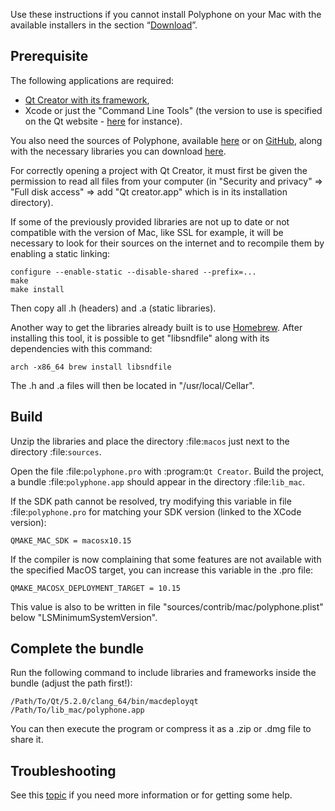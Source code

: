 Use these instructions if you cannot install Polyphone on your Mac with the available installers in the section “[Download](download)”.


## Prerequisite


The following applications are required:

* <a href="https://www.qt.io/download-open-source" target="_blank">Qt Creator with its framework</a>,
* Xcode or just the "Command Line Tools" (the version to use is specified on the Qt website - <a href="https://doc.qt.io/qt-6/supported-platforms.html" target="_blank">here</a> for instance).

You also need the sources of Polyphone, available <a href="download" target="_blank">here</a> or on <a href="https://github.com/davy7125/polyphone" target="_blank">GitHub</a>, along with the necessary libraries you can download [here](files/macos.zip).

For correctly opening a project with Qt Creator, it must first be given the permission to read all files from your computer (in "Security and privacy" => "Full disk access" => add "Qt creator.app" which is in its installation directory).

If some of the previously provided libraries are not up to date or not compatible with the version of Mac, like SSL for example, it will be necessary to look for their sources on the internet and to recompile them by enabling a static linking:
```
configure --enable-static --disable-shared --prefix=...
make
make install
```
Then copy all .h (headers) and .a (static libraries).

Another way to get the libraries already built is to use <a href="https://brew.sh/" target="_blank">Homebrew</a>. After installing this tool, it is possible to get "libsndfile" along with its dependencies with this command:
```
arch -x86_64 brew install libsndfile
```
The .h and .a files will then be located in "/usr/local/Cellar".


## Build


Unzip the libraries and place the directory :file:`macos` just next to the directory :file:`sources`.

Open the file :file:`polyphone.pro` with :program:`Qt Creator`.
Build the project, a bundle :file:`polyphone.app` should appear in the directory :file:`lib_mac`.

If the SDK path cannot be resolved, try modifying this variable in file :file:`polyphone.pro` for matching your SDK version (linked to the XCode version):
```
QMAKE_MAC_SDK = macosx10.15
```

If the compiler is now complaining that some features are not available with the specified MacOS target, you can increase this variable in the .pro file:
```
QMAKE_MACOSX_DEPLOYMENT_TARGET = 10.15
```
This value is also to be written in file "sources/contrib/mac/polyphone.plist" below "LSMinimumSystemVersion".


## Complete the bundle


Run the following command to include libraries and frameworks inside the bundle (adjust the path first!):

```
/Path/To/Qt/5.2.0/clang_64/bin/macdeployqt /Path/To/lib_mac/polyphone.app
```

You can then execute the program or compress it as a .zip or .dmg file to share it.


## Troubleshooting


See this [topic](forum/support-bug-reports/8-success-build-polyphone-on-osx-10-11-6-qt-5-7) if you need more information or for getting some help.
